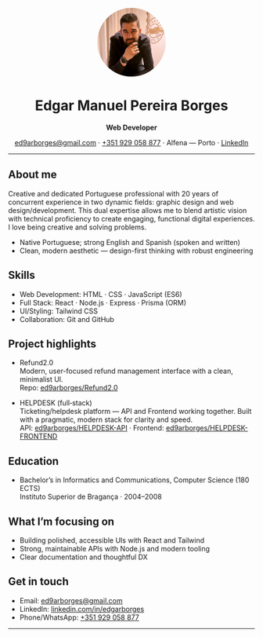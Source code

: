 <div align="center">

  <!-- Rounded avatar using inline styles -->
  <img
    src="./assets/profile.jpg"
    alt="Profile photo"
    width="140"
    height="140"
    style="border-radius:50%; object-fit:cover;"
  />

  <h1>Edgar Manuel Pereira Borges</h1>
  <p><strong>Web Developer</strong></p>

  <p>
    <a href="mailto:ed9arborges@gmail.com">ed9arborges@gmail.com</a> ·
    <a href="tel:+351929058877">+351 929 058 877</a> ·
    Alfena — Porto ·
    <a href="https://www.linkedin.com/in/edgarborges/">LinkedIn</a>
  </p>
</div>

---

## About me
Creative and dedicated Portuguese professional with 20 years of concurrent experience in two dynamic fields: graphic design and web design/development. This dual expertise allows me to blend artistic vision with technical proficiency to create engaging, functional digital experiences. I love being creative and solving problems.

- Native Portuguese; strong English and Spanish (spoken and written)
- Clean, modern aesthetic — design-first thinking with robust engineering

## Skills
- Web Development: HTML · CSS · JavaScript (ES6)
- Full Stack: React · Node.js · Express · Prisma (ORM)
- UI/Styling: Tailwind CSS
- Collaboration: Git and GitHub

## Project highlights
- Refund2.0  
  Modern, user-focused refund management interface with a clean, minimalist UI.  
  Repo: [ed9arborges/Refund2.0](https://github.com/ed9arborges/Refund2.0)

- HELPDESK (full‑stack)  
  Ticketing/helpdesk platform — API and Frontend working together. Built with a pragmatic, modern stack for clarity and speed.  
  API: [ed9arborges/HELPDESK-API](https://github.com/ed9arborges/HELPDESK-API) · Frontend: [ed9arborges/HELPDESK-FRONTEND](https://github.com/ed9arborges/HELPDESK-FRONTEND)

## Education
- Bachelor’s in Informatics and Communications, Computer Science (180 ECTS)  
  Instituto Superior de Bragança · 2004–2008

## What I’m focusing on
- Building polished, accessible UIs with React and Tailwind
- Strong, maintainable APIs with Node.js and modern tooling
- Clear documentation and thoughtful DX

## Get in touch
- Email: [ed9arborges@gmail.com](mailto:ed9arborges@gmail.com)
- LinkedIn: [linkedin.com/in/edgarborges](https://www.linkedin.com/in/edgarborges/)
- Phone/WhatsApp: [+351 929 058 877](tel:+351929058877)

---
